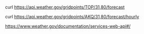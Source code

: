 curl https://api.weather.gov/gridpoints/TOP/31,80/forecast

curl https://api.weather.gov/gridpoints/AKQ/31,80/forecast/hourly

https://www.weather.gov/documentation/services-web-api#/

